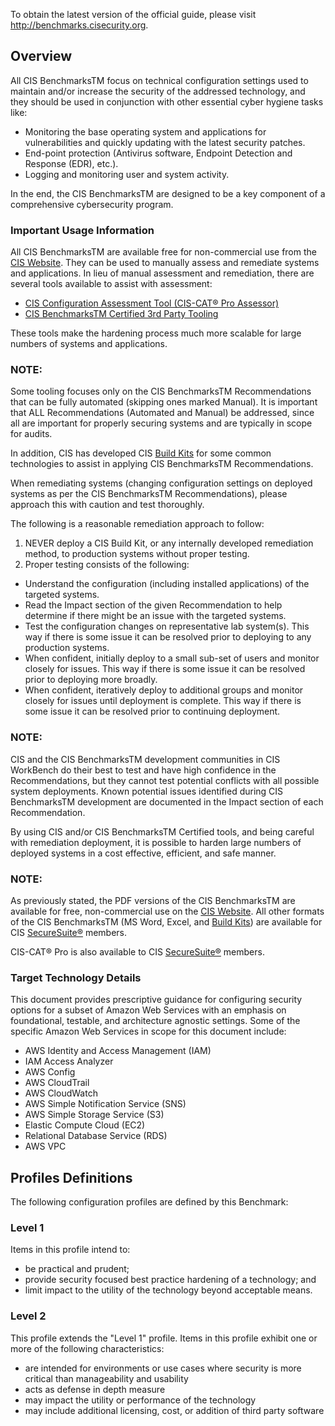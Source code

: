 To obtain the latest version of the official guide, please visit http://benchmarks.cisecurity.org.

## Overview

All CIS BenchmarksTM focus on technical configuration settings used to maintain and/or increase the security of the addressed technology, and they should be used in conjunction with other essential cyber hygiene tasks like:

-  Monitoring the base operating system and applications for vulnerabilities and quickly updating with the latest security patches.
- End-point protection (Antivirus software, Endpoint Detection and Response (EDR), etc.).
- Logging and monitoring user and system activity.

In the end, the CIS BenchmarksTM are designed to be a key component of a comprehensive cybersecurity program.

### Important Usage Information

All CIS BenchmarksTM are available free for non-commercial use from the [CIS Website](https://www.cisecurity.org/cis-benchmarks). They can be used to manually assess and remediate systems and applications. In lieu of manual assessment and remediation, there are several tools available to assist with assessment:
- [CIS Configuration Assessment Tool (CIS-CAT® Pro Assessor)](https://www.cisecurity.org/cybersecurity-tools/cis-cat-pro)
- [CIS BenchmarksTM Certified 3rd Party Tooling](https://www.cisecurity.org/cis-securesuite/members/vendors)

These tools make the hardening process much more scalable for large numbers of systems and applications.

### NOTE:
Some tooling focuses only on the CIS BenchmarksTM Recommendations that can be fully automated (skipping ones marked Manual). It is important that ALL Recommendations (Automated and Manual) be addressed, since all are important for properly securing systems and are typically in scope for audits.

In addition, CIS has developed CIS [Build Kits](https://www.cisecurity.org/cis-securesuite/cis-securesuite-build-kit-content) for some common technologies to assist in applying CIS BenchmarksTM Recommendations.

When remediating systems (changing configuration settings on deployed systems as per the CIS BenchmarksTM Recommendations), please approach this with caution and test thoroughly.


The following is a reasonable remediation approach to follow:

1. NEVER deploy a CIS Build Kit, or any internally developed remediation method, to production systems without proper testing.
2. Proper testing consists of the following:
  - Understand the configuration (including installed applications) of the targeted systems.
  - Read the Impact section of the given Recommendation to help determine if there might be an issue with the targeted systems.
  - Test the configuration changes on representative lab system(s). This way if there is some issue it can be resolved prior to deploying to any production systems.
  - When confident, initially deploy to a small sub-set of users and monitor closely for issues. This way if there is some issue it can be resolved prior to deploying more broadly.
  - When confident, iteratively deploy to additional groups and monitor closely for issues until deployment is complete. This way if there is some issue it can be resolved prior to continuing deployment.

### NOTE:
CIS and the CIS BenchmarksTM development communities in CIS WorkBench do their best to test and have high confidence in the Recommendations, but they cannot test potential conflicts with all possible system deployments. Known potential issues identified during CIS BenchmarksTM development are documented in the Impact section of each Recommendation.

By using CIS and/or CIS BenchmarksTM Certified tools, and being careful with remediation deployment, it is possible to harden large numbers of deployed systems in a cost effective, efficient, and safe manner.

### NOTE:
As previously stated, the PDF versions of the CIS BenchmarksTM are available for free, non-commercial use on the [CIS Website](https://www.cisecurity.org/cis-benchmarks). All other formats of the CIS BenchmarksTM (MS Word, Excel, and [Build Kits](https://www.cisecurity.org/cis-securesuite/cis-securesuite-build-kit-content)) are available for CIS [SecureSuite®](https://www.cisecurity.org/cis-securesuite) members.

CIS-CAT® Pro is also available to CIS [SecureSuite®](https://www.cisecurity.org/cis-securesuite) members.

### Target Technology Details

This document provides prescriptive guidance for configuring security options for a subset of Amazon Web Services with an emphasis on foundational, testable, and architecture agnostic settings. Some of the specific Amazon Web Services in scope for this document include:

- AWS Identity and Access Management (IAM)
- IAM Access Analyzer
- AWS Config
- AWS CloudTrail
- AWS CloudWatch
- AWS Simple Notification Service (SNS)
- AWS Simple Storage Service (S3)
- Elastic Compute Cloud (EC2)
- Relational Database Service (RDS)
- AWS VPC

## Profiles Definitions

The following configuration profiles are defined by this Benchmark:

### Level 1

Items in this profile intend to:
  - be practical and prudent;
  - provide security focused best practice hardening of a technology; and
  - limit impact to the utility of the technology beyond acceptable means.

### Level 2

This profile extends the "Level 1" profile. Items in this profile exhibit one or more
of the following characteristics:
  - are intended for environments or use cases where security is more critical than manageability and usability
  - acts as defense in depth measure
  - may impact the utility or performance of the technology
  - may include additional licensing, cost, or addition of third party software